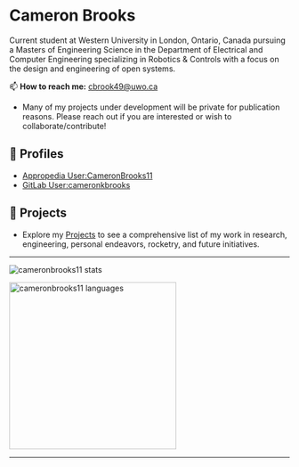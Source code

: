 # Cameron Brooks

Current student at Western University in London, Ontario, Canada pursuing a Masters of Engineering Science in the Department of Electrical and Computer Engineering specializing in Robotics & Controls with a focus on the design and engineering of open systems.

📫 **How to reach me:** <cbrook49@uwo.ca>

- Many of my projects under development will be private for publication reasons. Please reach out if you are interested or wish to collaborate/contribute!

## 👤 Profiles

- [Appropedia User:CameronBrooks11](https://www.appropedia.org/User:CameronBrooks11)
- [GitLab User:cameronkbrooks](https://gitlab.com/cameronkbrooks)

## 📂 Projects

- Explore my [Projects](./PROJECTS.md) to see a comprehensive list of my work in research, engineering, personal endeavors, rocketry, and future initiatives.

---

<img
    src="https://github-readme-stats.vercel.app/api?username=cameronbrooks11&show_icons=true&theme=prussian"
    alt="cameronbrooks11 stats"  
  />

<img
    src="https://github-readme-stats.vercel.app/api/top-langs/?username=platima&theme=prussian&langs_count=6&card_width=760"
    height="300"
    alt="cameronbrooks11 languages"  
  />

---
